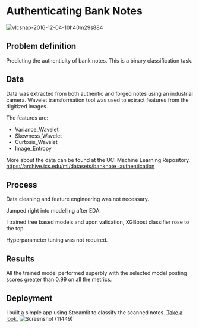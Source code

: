# Authenticating Bank Notes
![vlcsnap-2016-12-04-10h40m29s884](https://github.com/Sabacon/Authenticating-Bank-Notes-with-XGBoost-Classifier/assets/121859090/8439ef9d-8866-4e0d-8903-fb72c2cabd56)

## Problem definition
Predicting the authenticity of bank notes. This is a binary classification task. 

## Data
Data was extracted from both authentic and forged notes using an industrial camera. Wavelet transformation tool was used to extract features from the digitized images.

The features are:
* Variance_Wavelet
* Skewness_Wavelet
* Curtosis_Wavelet
* Image_Entropy

More about the data can be found at the UCI Machine Learning Repository. https://archive.ics.edu/ml/datasets/banknote+authentication

## Process
Data cleaning and feature engineering was not necessary.

Jumped right into modelling after EDA.

I trained tree based models and upon validation, XGBoost classifier rose to the top.

Hyperparameter tuning was not required.

## Results
All the trained model performed superbly with the selected model posting scores greater than 0.99 on all the metrics.

## Deployment
I built a simple app using Streamlit to classify the scanned notes. [Take a look.](https://sabacon-authenticating-bank-notes-with-xgb-authenticator-qr8oee.streamlit.app/)
![Screenshot (11449)](https://github.com/Sabacon/Authenticating-Bank-Notes-with-XGBoost-Classifier/assets/121859090/939d9c3f-aa4c-442c-be8a-83cded0b00c3)
